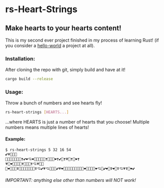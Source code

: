 # rs-Heart-Strings
## Make hearts to your hearts content!

This is my second ever project finished in my process of learning Rust! (if you consider a [hello-world](/Wilker-uwu/rs-hello-world) a project at all).

### Installation:

After cloning the repo with git, simply build and have at it!

```bash
cargo build --release
```

### Usage:

Throw a bunch of numbers and see hearts fly!

```bash
rs-heart-strings [HEARTS...]
```
...where HEARTS is just a number of hearts that you choose! Multiple numbers means multiple lines of hearts!

#### Example:

```bash
$ rs-heart-strings 5 32 16 54
💕💗💓💖💖
💖💞💖💞💓💞💝❣️💕❤️💘❤️💞💘💓💝💓❣️💝💝💝❤️❣️💕💞❣️💗💖❣️💞❤️❣️
💗💖❤️💝💗💗💞❣️💓💝💗❣️💘💗💓💞
💖❤️💓💕💘❣️💞💓💘💘💓💘💗❣️💘💕💗💘💝💝💓💕💗❤️💞💕💘💞💝💞💗💞💝❤️💞💞💗💞❤️💘💓💕❤️💝❣️❤️💝❣️💘💗❣️💖❤️💕
```
###### IMPORTANT: anything else other than numbers will NOT work!